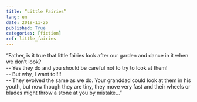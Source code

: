 ```yaml
---
title: “Little Fairies”
lang: en
date: 2019-11-26
published: True
categories: [fiction]
ref: little_fairies
--- 
```


“Father, is it true that little fairies look after our garden and dance in it when we don’t look?   
-- Yes they do and you should be careful not to try to look at them!   
-- But why, I want to!!!!   
-- They evolved the same as we do. Your granddad could look at them in his youth, but now though they are tiny, they move very fast and their wheels or blades might throw a stone at you by mistake...”
